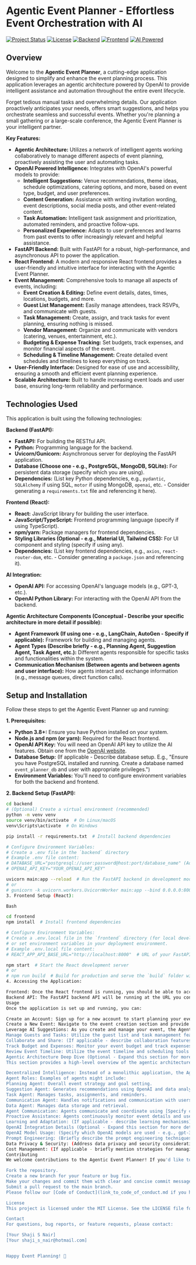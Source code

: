 # Agentic Event Planner - Effortless Event Orchestration with AI

[![Project Status](https://img.shields.io/badge/Status-Development-yellow)](https://github.com/yourusername/agentic-event-planner)
[![License](https://img.shields.io/badge/License-MIT-blue.svg)](https://opensource.org/licenses/MIT)
[![Backend](https://img.shields.io/badge/Backend-FastAPI-brightgreen)](https://fastapi.tiangolo.com/)
[![Frontend](https://img.shields.io/badge/Frontend-React-blueviolet)](https://reactjs.org/)
[![AI Powered](https://img.shields.io/badge/AI-OpenAI-orange)](https://openai.com/)

## Overview

Welcome to the **Agentic Event Planner**, a cutting-edge application designed to simplify and enhance the event planning process.  This application leverages an agentic architecture powered by OpenAI to provide intelligent assistance and automation throughout the entire event lifecycle.

Forget tedious manual tasks and overwhelming details. Our application proactively anticipates your needs, offers smart suggestions, and helps you orchestrate seamless and successful events.  Whether you're planning a small gathering or a large-scale conference, the Agentic Event Planner is your intelligent partner.

**Key Features:**

* **Agentic Architecture:**  Utilizes a network of intelligent agents working collaboratively to manage different aspects of event planning, proactively assisting the user and automating tasks.
* **OpenAI Powered Intelligence:** Integrates with OpenAI's powerful models to provide:
    * **Intelligent Suggestions:**  Venue recommendations, theme ideas, schedule optimizations, catering options, and more, based on event type, budget, and user preferences.
    * **Content Generation:**  Assistance with writing invitation wording, event descriptions, social media posts, and other event-related content.
    * **Task Automation:**  Intelligent task assignment and prioritization, automated reminders, and proactive follow-ups.
    * **Personalized Experience:**  Adapts to user preferences and learns from past events to offer increasingly relevant and helpful assistance.
* **FastAPI Backend:**  Built with FastAPI for a robust, high-performance, and asynchronous API to power the application.
* **React Frontend:**  A modern and responsive React frontend provides a user-friendly and intuitive interface for interacting with the Agentic Event Planner.
* **Event Management:**  Comprehensive tools to manage all aspects of events, including:
    * **Event Creation & Editing:**  Define event details, dates, times, locations, budgets, and more.
    * **Guest List Management:**  Easily manage attendees, track RSVPs, and communicate with guests.
    * **Task Management:**  Create, assign, and track tasks for event planning, ensuring nothing is missed.
    * **Vendor Management:**  Organize and communicate with vendors (catering, venues, entertainment, etc.).
    * **Budgeting & Expense Tracking:**  Set budgets, track expenses, and monitor financial aspects of the event.
    * **Scheduling & Timeline Management:**  Create detailed event schedules and timelines to keep everything on track.
* **User-Friendly Interface:**  Designed for ease of use and accessibility, ensuring a smooth and efficient event planning experience.
* **Scalable Architecture:** Built to handle increasing event loads and user base, ensuring long-term reliability and performance.

## Technologies Used

This application is built using the following technologies:

**Backend (FastAPI):**

* **FastAPI:**  For building the RESTful API.
* **Python:**  Programming language for the backend.
* **Uvicorn/Gunicorn:**  Asynchronous server for deploying the FastAPI application.
* **Database (Choose one - e.g., PostgreSQL, MongoDB, SQLite):** For persistent data storage (specify which you are using).
* **Dependencies:** (List key Python dependencies, e.g., `pydantic`, `SQLAlchemy` if using SQL, `motor` if using MongoDB, `openai`, etc. -  Consider generating a `requirements.txt` file and referencing it here).

**Frontend (React):**

* **React:**  JavaScript library for building the user interface.
* **JavaScript/TypeScript:**  Frontend programming language (specify if using TypeScript).
* **npm/yarn:**  Package managers for frontend dependencies.
* **Styling Libraries (Optional - e.g., Material UI, Tailwind CSS):** For UI component and styling (specify if using any).
* **Dependencies:** (List key frontend dependencies, e.g., `axios`, `react-router-dom`, etc. - Consider generating a `package.json` and referencing it).

**AI Integration:**

* **OpenAI API:**  For accessing OpenAI's language models (e.g., GPT-3, etc.).
* **OpenAI Python Library:**  For interacting with the OpenAI API from the backend.

**Agentic Architecture Components (Conceptual - Describe your specific architecture in more detail if possible):**

* **Agent Framework (If using one - e.g., LangChain, AutoGen -  Specify if applicable):**  Framework for building and managing agents.
* **Agent Types (Describe briefly - e.g., Planning Agent, Suggestion Agent, Task Agent, etc.):**  Different agents responsible for specific tasks and functionalities within the system.
* **Communication Mechanism (Between agents and between agents and user interface):** How agents interact and exchange information (e.g., message queues, direct function calls).

## Setup and Installation

Follow these steps to get the Agentic Event Planner up and running:

**1. Prerequisites:**

* **Python 3.8+:**  Ensure you have Python installed on your system.
* **Node.js and npm (or yarn):**  Required for the React frontend.
* **OpenAI API Key:**  You will need an OpenAI API key to utilize the AI features.  Obtain one from the [OpenAI website](https://platform.openai.com/).
* **Database Setup:** (If applicable -  Describe database setup. E.g., "Ensure you have PostgreSQL installed and running. Create a database named `event_planner_db` and user with appropriate privileges.")
* **Environment Variables:** You'll need to configure environment variables for both the backend and frontend.

**2. Backend Setup (FastAPI):**

```bash
cd backend
# (Optional) Create a virtual environment (recommended)
python -m venv venv
source venv/bin/activate  # On Linux/macOS
venv\Scripts\activate  # On Windows

pip install -r requirements.txt  # Install backend dependencies

# Configure Environment Variables:
# Create a .env file in the `backend` directory
# Example .env file content:
# DATABASE_URL="postgresql://user:password@host:port/database_name" (Adjust for your database)
# OPENAI_API_KEY="YOUR_OPENAI_API_KEY"

uvicorn main:app --reload  # Run the FastAPI backend in development mode (for testing)
# or
# gunicorn -k uvicorn.workers.UvicornWorker main:app --bind 0.0.0.0:8000  # For production deployment
3. Frontend Setup (React):

Bash

cd frontend
npm install  # Install frontend dependencies

# Configure Environment Variables:
# Create a .env.local file in the `frontend` directory (for local development)
# or set environment variables in your deployment environment.
# Example .env.local file content:
# REACT_APP_API_BASE_URL="http://localhost:8000"  # URL of your FastAPI backend

npm start  # Start the React development server
# or
# npm run build  # Build for production and serve the `build` folder with a static server
4. Accessing the Application:

Frontend: Once the React frontend is running, you should be able to access the application in your browser, typically at http://localhost:3000.
Backend API: The FastAPI backend API will be running at the URL you configured (e.g., http://localhost:8000). You can test API endpoints using tools like Postman or curl.
Usage
Once the application is set up and running, you can:

Create an Account: Sign up for a new account to start planning your events.
Create a New Event: Navigate to the event creation section and provide details about your event, such as type, date, time, location, budget, and preferences.
Leverage AI Suggestions: As you create and manage your event, the Agentic Event Planner will proactively offer intelligent suggestions for venues, themes, schedules, vendors, and more, based on your input and OpenAI's capabilities.
Manage Guests and Tasks: Utilize the guest list and task management features to organize attendees, assign responsibilities, and track progress.
Collaborate and Share: (If applicable - describe collaboration features) Share event details with team members or collaborators to work together on event planning.
Track Budget and Expenses: Monitor your event budget and track expenses to stay within your financial plan.
Review Event Timeline: Utilize the event timeline and scheduling tools to ensure all tasks are completed on time and the event runs smoothly.
Agentic Architecture Deep Dive (Optional - Expand this section for more detail)
This section provides a high-level overview of the agentic architecture.  (If you have a more detailed diagram or architecture description, consider linking it here or expanding on the explanation).

Decentralized Intelligence: Instead of a monolithic application, the Agentic Event Planner distributes intelligence across a network of specialized agents.
Agent Roles: Examples of agents might include:
Planning Agent: Overall event strategy and goal setting.
Suggestion Agent: Generates recommendations using OpenAI and data analysis.
Task Agent: Manages tasks, assignments, and reminders.
Communication Agent: Handles notifications and communication with users and vendors.
Data Agent: Manages data storage and retrieval.
Agent Communication: Agents communicate and coordinate using [Specify communication mechanism - e.g., a message queue, inter-process communication].
Proactive Assistance: Agents continuously monitor event details and user actions to proactively offer assistance and automate tasks, rather than just responding to explicit user requests.
Learning and Adaptation: (If applicable - describe learning mechanisms) Agents may learn from past events and user feedback to improve their performance and provide increasingly personalized assistance over time.
OpenAI Integration Details (Optional - Expand this section for more detail)
OpenAI Model Usage: (Specify which OpenAI models are used - e.g., gpt-3.5-turbo, text-davinci-003).
Prompt Engineering: (Briefly describe the prompt engineering techniques used to guide OpenAI's responses - e.g., few-shot learning, role-playing, etc.).
Data Privacy & Security: (Address data privacy and security considerations related to sending data to OpenAI, especially if handling sensitive event information. Mention any measures taken to ensure data security and compliance).
Cost Management: (If applicable - briefly mention strategies for managing OpenAI API usage costs).
Contributing
We welcome contributions to the Agentic Event Planner! If you'd like to contribute, please:

Fork the repository.
Create a new branch for your feature or bug fix.
Make your changes and commit them with clear and concise commit messages.
Submit a pull request to the main branch.
Please follow our [Code of Conduct](link_to_code_of_conduct.md if you have one) and [Contribution Guidelines](link_to_contributing_guidelines.md if you have one).

License
This project is licensed under the MIT License. See the LICENSE file for details.

Contact
For questions, bug reports, or feature requests, please contact:

[Your Shaji S Nair]
[Your shaji_s_nair@hotmail.com]


Happy Event Planning! 🚀

```
